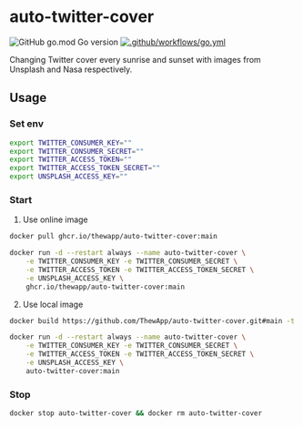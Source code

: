 # auto-twitter-cover

![GitHub go.mod Go version](https://img.shields.io/github/go-mod/go-version/ThewApp/auto-twitter-cover)
[![.github/workflows/go.yml](https://github.com/ThewApp/auto-twitter-cover/actions/workflows/go.yml/badge.svg)](https://github.com/ThewApp/auto-twitter-cover/actions/workflows/go.yml)

Changing Twitter cover every sunrise and sunset with images from Unsplash and Nasa respectively.

## Usage

### Set env

```sh
export TWITTER_CONSUMER_KEY=""
export TWITTER_CONSUMER_SECRET=""
export TWITTER_ACCESS_TOKEN=""
export TWITTER_ACCESS_TOKEN_SECRET=""
export UNSPLASH_ACCESS_KEY=""
```

### Start

1. Use online image

```sh
docker pull ghcr.io/thewapp/auto-twitter-cover:main
```

```sh
docker run -d --restart always --name auto-twitter-cover \
    -e TWITTER_CONSUMER_KEY -e TWITTER_CONSUMER_SECRET \
    -e TWITTER_ACCESS_TOKEN -e TWITTER_ACCESS_TOKEN_SECRET \
    -e UNSPLASH_ACCESS_KEY \
    ghcr.io/thewapp/auto-twitter-cover:main
```

2. Use local image

```sh
docker build https://github.com/ThewApp/auto-twitter-cover.git#main -t auto-twitter-cover:main
```

```sh
docker run -d --restart always --name auto-twitter-cover \
    -e TWITTER_CONSUMER_KEY -e TWITTER_CONSUMER_SECRET \
    -e TWITTER_ACCESS_TOKEN -e TWITTER_ACCESS_TOKEN_SECRET \
    -e UNSPLASH_ACCESS_KEY \
    auto-twitter-cover:main
```

### Stop

```sh
docker stop auto-twitter-cover && docker rm auto-twitter-cover
```
